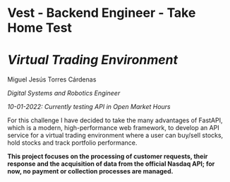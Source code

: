 # Vest - Backend Engineer - Take Home Test
# _Virtual Trading Environment_
Miguel Jesús Torres Cárdenas

_Digital Systems and Robotics Engineer_

_10-01-2022: Currently testing API in Open Market Hours_

For this challenge I have decided to take the many advantages of FastAPI, which is a modern, high-performance web framework, to develop an API service for a virtual trading environment where a user can buy/sell stocks, hold stocks and track portfolio performance. 

__This project focuses on the processing of customer requests, their response and the acquisition of data from the official Nasdaq API; for now, no payment or collection processes are managed.__